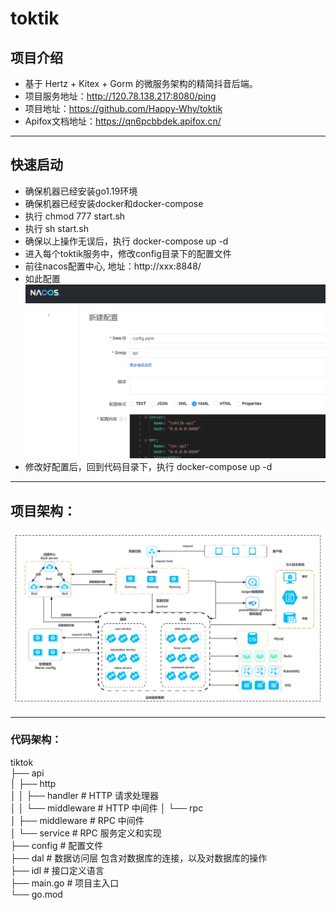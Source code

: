 # toktik
## 项目介绍
- 基于 Hertz + Kitex + Gorm 的微服务架构的精简抖音后端。
- 项目服务地址：http://120.78.138.217:8080/ping
- 项目地址：https://github.com/Happy-Why/toktik
- Apifox文档地址：https://qn6pcbbdek.apifox.cn/

***

## 快速启动
   -  确保机器已经安装go1.19环境
   -  确保机器已经安装docker和docker-compose
   -  执行 chmod 777 start.sh
   -  执行 sh start.sh
   -  确保以上操作无误后，执行 docker-compose up -d
   -  进入每个toktik服务中，修改config目录下的配置文件
   -  前往nacos配置中心, 地址：http://xxx:8848/
   -  如此配置 ![nacos.png](docs/nacos.png)
   -  修改好配置后，回到代码目录下，执行 docker-compose up -d
    
***
## 项目架构：
![project.png](docs/project.png)

***
### 代码架构：
tiktok\
├── api\
│   ├── http\
│   │   ├── handler      # HTTP 请求处理器\
│   │   └── middleware   # HTTP 中间件
│   └── rpc\
│       ├── middleware   # RPC 中间件\
│       └── service      # RPC 服务定义和实现\
├── config               # 配置文件\
├── dal                  # 数据访问层 包含对数据库的连接，以及对数据库的操作\
├── idl                  # 接口定义语言\
├── main.go              # 项目主入口\
└── go.mod